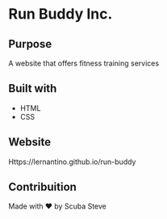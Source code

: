 # Run Buddy Inc.

## Purpose
A website that offers fitness training services

## Built with 
* HTML
* CSS

## Website
Https://lernantino.github.io/run-buddy

## Contribuition 
Made with ❤️  by Scuba Steve

